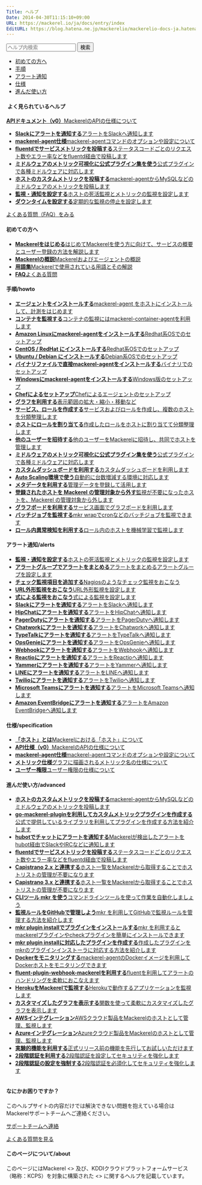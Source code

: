 ```yaml
---
Title: ヘルプ
Date: 2014-04-30T11:15:10+09:00
URL: https://mackerel.io/ja/docs/entry/index
EditURL: https://blog.hatena.ne.jp/mackerelio/mackerelio-docs-ja.hatenablog.mackerel.io/atom/entry/12921228815722966530
---
```


<div id="help-top-entry">

  <div class="hatena-module-search-box">
    <form class="search-form" role="search" action="https://mackerel.io/ja/docs/search" method="get">
      <input type="text" name="q" class="search-module-input" value="" placeholder="ヘルプ内検索" required="">
      <input type="submit" value="検索" class="search-module-button">
    </form>
  </div>

<ul id="internal-links">
  <li><a href="#first-steps">初めての方へ</a></li>
  <li><a href="#howto">手順</a></li>
  <li><a href="#alerts">アラート通知</a></li>
  <li><a href="#specifications">仕様</a></li>
  <li><a href="#advanced">進んだ使い方</a></li>
</ul>

<div id="hot-entries">
  <h4><img src="/assets/images/blog/star.png" alt=""> <span>よく見られているヘルプ</span></h4>
  <div>
    <p id="help-api-links">
      <a href="https://mackerel.io/ja/api-docs/"><i class="icon-api"></i><strong>APIドキュメント（v0）</strong><span>MackerelのAPIの仕様について</span></a>
    </p>
    <ul>
      <li><a href="https://mackerel.io/ja/docs/entry/howto/alerts/slack"><strong>Slackにアラートを通知する</strong><span>アラートをSlackへ通知します</span></a></li>
      <li><a href="https://mackerel.io/ja/docs/entry/spec/agent"><strong>mackerel-agent仕様</strong><span>mackerel-agentコマンドのオプションや設定について</span></a></li>
      <li><a href="https://mackerel.io/ja/docs/entry/advanced/fluentd"><strong>fluentdでサービスメトリックを投稿する</strong><span>ステータスコードごとのリクエスト数やエラー率などをfluentd経由で投稿します</span></a></li>
      <li><a href="https://mackerel.io/ja/docs/entry/howto/mackerel-agent-plugins"><strong>ミドルウェアのメトリック可視化に公式プラグイン集を使う</strong><span>公式プラグインで各種ミドルウェアに対応します</span></a></li>
      <li><a href="https://mackerel.io/ja/docs/entry/advanced/custom-metrics"><strong>ホストのカスタムメトリックを投稿する</strong><span>mackerel-agentからMySQLなどのミドルウェアのメトリックを投稿します</span></a></li>
      <li><a href="https://mackerel.io/ja/docs/entry/howto/alerts"><strong>監視・通知を設定する</strong><span>ホストの死活監視とメトリックの監視を設定します</span></a></li>
      <li><a href="https://mackerel.io/ja/docs/entry/howto/downtimes"><strong>ダウンタイムを設定する</strong><span>定期的な監視の停止を設定します</span></a></li>
    </ul>
  </div>
  <p id="link-faq"><a href="https://support.mackerel.io/hc/ja">よくある質問（FAQ）をみる</a></p>
</div>

<div id="docs-list">

<section id="section-newbie">
<div id="first-steps" class="fragment"></div>
<h4>初めての方へ</h4>
<ul>
    <li><a href="https://mackerel.io/ja/docs/entry/getting-started"><strong>Mackerelをはじめる</strong><span>はじめてMackerelを使う方に向けて、サービスの概要とユーザー登録の方法を解説します</span></a></li>
    <li><a href="https://mackerel.io/ja/docs/entry/overview"><strong>Mackerelの概説</strong><span>Mackerelおよびエージェントの概説</span></a></li>
    <li><a href="https://mackerel.io/ja/docs/entry/glossary"><strong>用語集</strong><span>Mackerelで使用されている用語とその解説</span></a></li>
    <li><a href="https://support.mackerel.io/hc/ja"><strong>FAQ</strong><span>よくある質問</span></a></li>
</ul>
</section>

<section id="section-howto">
<div id="howto" class="fragment"></div>
<h4>手順/howto</h4>
<ul>
    <li><a href="https://mackerel.io/ja/docs/entry/howto/install-agent"><strong>エージェントをインストールする</strong><span>mackerel-agent をホストにインストールして、計測をはじめます</span></a></li>
    <li><a href="https://mackerel.io/ja/docs/entry/howto/container-agent"><strong>コンテナを監視する</strong><span>コンテナの監視にはmackerel-container-agentを利用します</span></a></li>
    <li><a href="https://mackerel.io/ja/docs/entry/howto/install-agent/amazon-linux"><strong>Amazon Linuxにmackerel-agentをインストールする</strong><span>Redhat系OSでのセットアップ</span></a></li>
    <li><a href="https://mackerel.io/ja/docs/entry/howto/install-agent/rpm"><strong>CentOS / RedHat にインストールする</strong><span>Redhat系OSでのセットアップ</span></a></li>
    <li><a href="https://mackerel.io/ja/docs/entry/howto/install-agent/deb"><strong>Ubuntu / Debian にインストールする</strong><span>Debian系OSでのセットアップ</span></a></li>
    <li><a href="https://mackerel.io/ja/docs/entry/howto/install-agent/binary"><strong>バイナリファイルで直接mackerel-agentをインストールする</strong><span>バイナリでのセットアップ</span></a></li>
    <li><a href="https://mackerel.io/ja/docs/entry/howto/install-agent/msi"><strong>Windowsにmackerel-agentをインストールする</strong><span>Windows版のセットアップ</span></a></li>
    <li><a href="https://mackerel.io/ja/docs/entry/howto/chef"><strong>Chefによるセットアップ</strong><span>Chefによるエージェントのセットアップ</span></a></li>
    <li><a href="https://mackerel.io/ja/docs/entry/howto/view-graphs"><strong>グラフを利用する</strong><span>表示範囲の拡大・縮小・移動など</span></a></li>
    <li><a href="https://mackerel.io/ja/docs/entry/howto/create-services-and-roles"><strong>サービス、ロールを作成する</strong><span>サービスおよびロールを作成し、複数のホストを分類整理します</span></a></li>
    <li><a href="https://mackerel.io/ja/docs/entry/howto/assign-roles-to-hosts"><strong>ホストにロールを割り当てる</strong><span>作成したロールをホストに割り当てて分類整理します</span></a></li>
    <li><a href="https://mackerel.io/ja/docs/entry/howto/invite-others"><strong>他のユーザーを招待する</strong><span>他のユーザーをMackerelに招待し、共同でホストを管理します</span></a></li>
    <li><a href="https://mackerel.io/ja/docs/entry/howto/mackerel-agent-plugins"><strong>ミドルウェアのメトリック可視化に公式プラグイン集を使う</strong><span>公式プラグインで各種ミドルウェアに対応します</span></a></li>
    <li><a href="https://mackerel.io/ja/docs/entry/howto/dashboard"><strong>カスタムダッシュボードを利用する</strong><span>カスタムダッシュボードを利用します</span></a></li>
    <li><a href="https://mackerel.io/ja/docs/entry/howto/auto-scaling"><strong>Auto Scaling環境で使う</strong><span>自動的に台数増減する環境に対応します</span></a></li>
    <li><a href="https://mackerel.io/ja/docs/entry/howto/metadata"><strong>メタデータを利用する</strong><span>管理データを登録して活用します</span></a></li>
    <li><a href="https://mackerel.io/ja/docs/entry/howto/host-retirement"><strong>登録されたホストを Mackerel の管理対象から外す</strong><span>監視が不要になったホストを、Mackerel の管理対象から外します</span></a></li>
    <li><a href="https://mackerel.io/ja/docs/entry/howto/graphboard"><strong>グラフボードを利用する</strong><span>サービス画面でグラフボードを利用します</span></a></li>
    <li><a href="https://mackerel.io/ja/docs/entry/howto/mkr/wrap"><strong>バッチジョブを監視する</strong><span>mkr wrapでcronなどのバッチジョブを監視できます</span></a></li>
    <li><a href="https://mackerel.io/ja/docs/entry/howto/anomaly-detection-for-roles"><strong>ロール内異常検知を利用する</strong><span>ロール内のホストを機械学習で監視します</span></a></li>
</ul>
</section>

<section id="section-alerts">
<div id="alerts" class="fragment"></div>
<h4>アラート通知/alerts</h4>
<ul>
    <li><a href="https://mackerel.io/ja/docs/entry/howto/alerts"><strong>監視・通知を設定する</strong><span>ホストの死活監視とメトリックの監視を設定します</span></a></li>
    <li><a href="https://mackerel.io/ja/docs/entry/howto/alert-groups"><strong>アラートグループでアラートをまとめる</strong><span>アラートをまとめるアラートグループを設定します</span></a></li>
    <li><a href="https://mackerel.io/ja/docs/entry/custom-checks"><strong>チェック監視項目を追加する</strong><span>Nagiosのようなチェック監視をおこなう</span></a></li>
    <li><a href="https://mackerel.io/ja/docs/entry/external-monitoring"><strong>URL外形監視をおこなう</strong><span>URL外形監視を設定します</span></a></li>
    <li><a href="https://mackerel.io/ja/docs/entry/expression-monitoring"><strong>式による監視をおこなう</strong><span>式による監視を設定します</span></a></li>
    <li><a href="https://mackerel.io/ja/docs/entry/howto/alerts/slack"><strong>Slackにアラートを通知する</strong><span>アラートをSlackへ通知します</span></a></li>
    <li><a href="https://mackerel.io/ja/docs/entry/howto/alerts/hipchat"><strong>HipChatにアラートを通知する</strong><span>アラートをHipChatへ通知します</span></a></li>
    <li><a href="https://mackerel.io/ja/docs/entry/howto/alerts/pagerduty"><strong>PagerDutyにアラートを通知する</strong><span>アラートをPagerDutyへ通知します</span></a></li>
    <li><a href="https://mackerel.io/ja/docs/entry/howto/alerts/chatwork"><strong>Chatworkにアラートを通知する</strong><span>アラートをChatworkへ通知します</span></a></li>
    <li><a href="https://mackerel.io/ja/docs/entry/howto/alerts/typetalk"><strong>TypeTalkにアラートを通知する</strong><span>アラートをTypeTalkへ通知します</span></a></li>
    <li><a href="https://mackerel.io/ja/docs/entry/howto/alerts/OpsGenie"><strong>OpsGenieにアラートを通知する</strong><span>アラートをOpsGenieへ通知します</span></a></li>
    <li><a href="https://mackerel.io/ja/docs/entry/howto/alerts/webhook"><strong>Webhookにアラートを通知する</strong><span>アラートをWebhookへ通知します</span></a></li>
    <li><a href="https://mackerel.io/ja/docs/entry/howto/alerts/reactio"><strong>Reactioにアラートを通知する</strong><span>アラートをReactioへ通知します</span></a></li>
    <li><a href="https://mackerel.io/ja/docs/entry/howto/alerts/yammer"><strong>Yammerにアラートを通知する</strong><span>アラートをYammerへ通知します</span></a></li>
    <li><a href="https://mackerel.io/ja/docs/entry/howto/alerts/line"><strong>LINEにアラートを通知する</strong><span>アラートをLINEへ通知します</span></a></li>
    <li><a href="https://mackerel.io/ja/docs/entry/howto/alerts/twilio"><strong>Twilioにアラートを通知する</strong><span>アラートをTwilioへ通知します</span></a></li>
    <li><a href="https://mackerel.io/ja/docs/entry/howto/alerts/microsoft-teams"><strong>Microsoft Teamsにアラートを通知する</strong><span>アラートをMicrosoft Teamsへ通知します</span></a></li>
    <li><a href="https://mackerel.io/ja/docs/entry/howto/alerts/eventbridge"><strong>Amazon EventBridgeにアラートを通知する</strong><span>アラートをAmazon EventBridgeへ通知します</span></a></li>
</ul>
</section>

<section id="section-specification">
<div id="specifications" class="fragment"></div>
<h4>仕様/specification</h4>
<ul>
    <li><a href="https://mackerel.io/ja/docs/entry/spec/about-host"><strong>「ホスト」とは</strong><span>Mackerelにおける「ホスト」について</span></a></li>
    <li><a href="https://mackerel.io/ja/api-docs/"><strong>API仕様（v0）</strong><span>MackerelのAPIの仕様について</span></a></li>
    <li><a href="https://mackerel.io/ja/docs/entry/spec/agent"><strong>mackerel-agent仕様</strong><span>mackerel-agentコマンドのオプションや設定について</span></a></li>
    <li><a href="https://mackerel.io/ja/docs/entry/spec/metrics"><strong>メトリック仕様</strong><span>グラフに描画されるメトリック名の仕様について</span></a></li>
    <li><a href="https://mackerel.io/ja/docs/entry/spec/authority"><strong>ユーザー権限</strong><span>ユーザー権限の仕様について</span></a></li>
</ul>
</section>

<section id="section-advanced">
<div id="advanced" class="fragment"></div>
<h4>進んだ使い方/advanced</h4>
<ul>
    <li><a href="https://mackerel.io/ja/docs/entry/advanced/custom-metrics"><strong>ホストのカスタムメトリックを投稿する</strong><span>mackerel-agentからMySQLなどのミドルウェアのメトリックを投稿します</span></a></li>
    <li><a href="https://mackerel.io/ja/docs/entry/advanced/go-mackerel-plugin"><strong>go-mackerel-pluginを利用してカスタムメトリックプラグインを作成する</strong><span>公式で提供しているライブラリを利用してプラグインを作成する方法を紹介します</span></a></li>
    <li><a href="https://mackerel.io/ja/docs/entry/advanced/hubot"><strong>hubotでチャットにアラートを通知する</strong><span>Mackerelが検出したアラートをhubot経由でSlackやIRCなどに通知します</span></a></li>
    <li><a href="https://mackerel.io/ja/docs/entry/advanced/fluentd"><strong>fluentdでサービスメトリックを投稿する</strong><span>ステータスコードごとのリクエスト数やエラー率などをfluentd経由で投稿します</span></a></li>
    <li><a href="https://mackerel.io/ja/docs/entry/advanced/capistrano-2.x"><strong>Capistrano 2.x と連携する</strong><span>ホスト一覧をMackerelから取得することでホストリストの管理が不要になります</span></a></li>
    <li><a href="https://mackerel.io/ja/docs/entry/advanced/capistrano-3.x"><strong>Capistrano 3.x と連携する</strong><span>ホスト一覧をMackerelから取得することでホストリストの管理が不要になります</span></a></li>
    <li><a href="https://mackerel.io/ja/docs/entry/advanced/cli"><strong>CLIツール mkr を使う</strong><span>コマンドラインツールを使って作業を自動化しましょう</span></a></li>
    <li><a href="https://mackerel.io/ja/docs/entry/advanced/monitors-github"><strong>監視ルールをGitHubで管理しよう</strong><span>mkr を利用してGitHubで監視ルールを管理する方法を紹介します</span></a></li>
    <li><a href="https://mackerel.io/ja/docs/entry/advanced/install-plugin-by-mkr"><strong>mkr plugin installでプラグインをインストールする</strong><span>mkr を利用するとmackerelプラグインやcheckプラグインを簡単にインストールできます</span></a></li>
    <li><a href="https://mackerel.io/ja/docs/entry/advanced/make-plugin-corresponding-to-installer"><strong>mkr plugin installに対応したプラグインを作成する</strong><span>作成したプラグインをmkrのプラグインインストーラに対応する方法を紹介します</span></a></li>
    <li><a href="https://mackerel.io/ja/docs/entry/advanced/docker"><strong>Dockerをモニタリングする</strong><span>mackerel-agentのDockerイメージを利用してDockerホストをモニタリングできます</span></a></li>
    <li><a href="https://mackerel.io/ja/docs/entry/advanced/fluent-plugin-webhook-mackerel"><strong>fluent-plugin-webhook-mackerelを利用する</strong><span>fluentを利用してアラートのハンドリングを柔軟におこなえます</span></a></li>
    <li><a href="https://mackerel.io/ja/docs/entry/advanced/monitoring-heroku"><strong>HerokuをMackerelで監視する</strong><span>Herokuで動作するアプリケーションを監視します</span></a></li>
    <li><a href="https://mackerel.io/ja/docs/entry/advanced/advanced-graph"><strong>カスタマイズしたグラフを表示する</strong><span>関数を使って柔軟にカスタマイズしたグラフを表示します</span></a></li>
    <li><a href="https://mackerel.io/ja/docs/entry/integrations/aws"><strong>AWSインテグレーション</strong><span>AWSクラウド製品をMackerelのホストとして管理、監視します</span></a></li>
    <li><a href="https://mackerel.io/ja/docs/entry/integrations/azure"><strong>Azureインテグレーション</strong><span>Azureクラウド製品をMackerelのホストとして管理、監視します</span></a></li>
    <li><a href="https://mackerel.io/ja/docs/entry/advanced/experimental-features"><strong>実験的機能を利用する</strong><span>正式リリース前の機能を先行してお試しいただけます</span></a></li>
    <li><a href="https://mackerel.io/ja/docs/entry/howto/MFA"><strong>2段階認証を利用する</strong><span>2段階認証を設定してセキュリティを強化します</span></a></li>
    <li><a href="https://mackerel.io/ja/docs/entry/howto/enforcing-MFA"><strong>2段階認証の設定を強制する</strong><span>2段階認証を必須化してセキュリティを強化します</span></a></li>
</ul>
</section>

</div>
<div id="contact-human">
    <p id="human-image"><img src="/assets/images/blog/support.png" alt="" /></p>
    <h4>なにかお困りですか？</h4>
    <p id="contact-human-info">このヘルプサイトの内容だけでは解決できない問題を抱えている場合はMackerelサポートチームへご連絡ください。</p>
    <p id="contact-human-button"><a href="https://support.mackerel.io/hc/ja/requests/new" class="ui-button button-blue">サポートチームへ連絡</a></p>
    <p id="contact-human-link"><a href="https://support.mackerel.io/hc/ja">よくある質問を見る</a></p>
</div>
<div id="about-container">
    <h4 id="about"><span>このページについて/about</span></h4>
    <p>このページにはMackerel <<https://mackerel.io>> 及び、KDDIクラウドプラットフォームサービス（略称：KCPS）を対象に構築された <<https://kcps-mackerel.io>> に関するヘルプを記載しています。</p>
</div>

</div>

